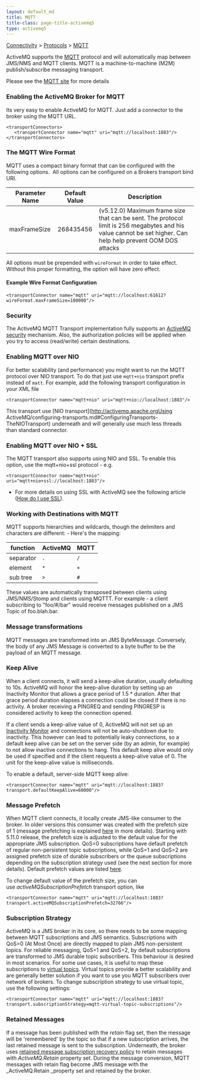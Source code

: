 ```yaml
---
layout: default_md
title: MQTT 
title-class: page-title-activemq5
type: activemq5
---
```


[Connectivity](connectivity) > [Protocols](protocols) > [MQTT](mqtt)


ActiveMQ supports the [MQTT](http://mqtt.org/) protocol and will automatically map between JMS/NMS and MQTT clients. MQTT is a machine-to-machine (M2M) publish/subscribe messaging transport.

Please see the [MQTT site](http://mqtt.org/) for more details

### Enabling the ActiveMQ Broker for MQTT

Its very easy to enable ActiveMQ for MQTT. Just add a connector to the broker using the MQTT URL.
```
<transportConnectors>
   <transportConnector name="mqtt" uri="mqtt://localhost:1883"/>
</transportConnectors>
```
### The MQTT Wire Format

MQTT uses a compact binary format that can be configured with the following options.  All options can be configured on a Brokers transport bind URI.

Parameter Name|Default Value|Description
---|---|---
maxFrameSize|268435456|(v5.12.0) Maximum frame size that can be sent. The protocol limit is 256 megabytes and his value cannot be set higher. Can help help prevent OOM DOS attacks

All options must be prepended with `wireFormat` in order to take effect. Without this proper formatting, the option will have zero effect.

#### Example Wire Format Configuration  
```
<transportConnector name="mqtt" uri="mqtt://localhost:61612?wireFormat.maxFrameSize=100000"/>
```

### Security

The ActiveMQ MQTT Transport implementation fully supports an [ActiveMQ security](security) mechanism. Also, the authorization policies will be applied when you try to access (read/write) certain destinations.

### Enabling MQTT over NIO

For better scalability (and performance) you might want to run the MQTT protocol over NIO transport. To do that just use `mqtt+nio` transport prefix instead of `matt`. For example, add the following transport configuration in your XML file
```
<transportConnector name="mqtt+nio" uri="mqtt+nio://localhost:1883"/>
```

This transport use [NIO transport](http://activemq.apache.orgUsing ActiveMQ/configuring-transports.md#ConfiguringTransports-TheNIOTransport) underneath and will generally use much less threads than standard connector.

### Enabling MQTT over NIO + SSL

The MQTT transport also supports using NIO and SSL. To enable this option, use the mqtt+nio+ssl protocol - e.g.
```
<transportConnector name="mqtt+nio" uri="mqtt+nio+ssl://localhost:1883"/>
```

*   For more details on using SSL with ActiveMQ see the following article ([How do I use SSL](how-do-i-use-ssl)).

### Working with Destinations with MQTT

MQTT supports hierarchies and wildcards, though the delimiters and characters are different: - Here's the mapping:

function|ActiveMQ|MQTT
---|---|---
separator|`.`|`/`
element|`*`|`+`
sub tree|`>`|`#`

These values are automatically transposed between clients using JMS/NMS/Stomp and clients using MQTTT. For example - a client subscribing to "foo/#/bar" would receive messages published on a JMS Topic of foo.blah.bar.

### Message transformations

MQTT messages are transformed into an JMS ByteMessage. Conversely, the body of any JMS Message is converted to a byte buffer to be the payload of an MQTT message.

### Keep Alive

When a client connects, it will send a keep-alive duration, usually defaulting to 10s. ActiveMQ will honor the keep-alive duration by setting up an Inactivity Monitor that allows a grace period of 1.5 * duration. After that grace period duration elapses a connection could be closed if there is no activity. A broker receiving a PINGREQ and sending PINGRESP is considered activity to keep the connection opened.

If a client sends a keep-alive value of 0, ActiveMQ will not set up an [Inactivity Monitor](activemq-inactivitymonitor) and connections will not be auto-shutdown due to inactivity. This however can lead to potentially leaky connections, so a default keep alive can be set on the server side (by an admin, for example) to not allow inactive connections to hang. This default keep alive would only be used if specified and if the client requests a keep-alive value of 0. The unit for the keep-alive value is milliseconds.

To enable a default, server-side MQTT keep alive:
```
<transportConnector name="mqtt" uri="mqtt://localhost:1883?transport.defaultKeepAlive=60000"/>
```

### Message Prefetch

When MQTT client connects, it locally create JMS-like consumer to the broker. In older versions this consumer was created with the prefetch size of 1 (message prefetching is explained [here](what-is-the-prefetch-limit-for) in more details). Starting with 5.11.0 release, the prefetch size is adjusted to the default value for the appropriate JMS subscription. QoS=0 subscriptions have default prefetch of regular non-persistent topic subscriptions, while QoS=1 and QoS=2 are assigned prefetch size of durable subscribers or the queue subscriptions depending on the subscription strategy used (see the next section for more details). Default prefetch values are listed [here](what-is-the-prefetch-limit-for).

To change default value of the prefetch size, you can use _activeMQSubscriptionPrefetch_ transport option, like
```
<transportConnector name="mqtt" uri="mqtt://localhost:1883?transport.activeMQSubscriptionPrefetch=32766"/>
```

### Subscription Strategy

ActiveMQ is a JMS broker in its core, so there needs to be some mapping between MQTT subscriptions and JMS semantics. Subscriptions with QoS=0 (At Most Once) are directly mapped to plain JMS non-persistent topics. For reliable messaging, QoS=1 and QoS=2, by default subscriptions are transformed to JMS durable topic subscribers. This behaviour is desired in most scenarios. For some use cases, it is useful to map these subscriptions to [virtual topics](virtual-destinations). Virtual topics provide a better scalability and are generally better solution if you want to use you MQTT subscribers over network of brokers. To change subscription strategy to use virtual topic, use the following settings:
```
<transportConnector name="mqtt" uri="mqtt://localhost:1883?transport.subscriptionStrategy=mqtt-virtual-topic-subscriptions"/>
```

### Retained Messages

If a message has been published with the _retain_ flag set, then the message will be 'remembered' by the topic so that if a new subscription arrives, the last retained message is sent to the subscription. Underneath, the broker uses [retained message subscription recovery policy](subscription-recovery-policy) to retain messages with _ActiveMQ.Retain_ property set. During the message conversion, MQTT messages with retain flag become JMS message with the _ActiveMQ.Retain _property set and retained by the broker.

